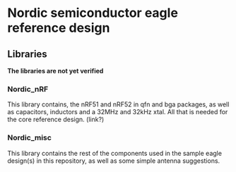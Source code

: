 # Nordic semiconductor eagle reference design

## Libraries
**The libraries are not yet verified**

### Nordic_nRF
This library contains, the nRF51 and nRF52 in qfn and bga packages, as well as capacitors, inductors and a 32MHz and 32kHz xtal. All that is needed for the core reference design. (link?)

### Nordic_misc
This library contains the rest of the components used in the sample eagle design(s) in this repository, as well as some simple antenna suggestions.